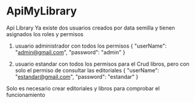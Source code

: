 # ApiMyLibrary
Api Library
Ya existe dos usuarios creados por data semilla y tienen asignados los roles y permisos

1. usuario administrador con todos los permisos
{
  "userName": "admin@gmail.com",
  "password": "admin"
}

2. usuario estandar con todos los permisos para el Crud libros, pero con solo el permiso de consultar las editoriales
{
  "userName": "estandar@gmail.com",
  "password": "estandar"
}

Solo es necesario crear editoriales y libros para comprobar el funcionamiento
